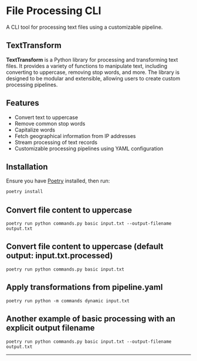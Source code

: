 # File Processing CLI

A CLI tool for processing text files using a customizable pipeline.

## TextTransform

**TextTransform** is a Python library for processing and transforming text files. It provides a variety of functions to manipulate text, including converting to uppercase, removing stop words, and more. The library is designed to be modular and extensible, allowing users to create custom processing pipelines.

## Features

- Convert text to uppercase
- Remove common stop words
- Capitalize words
- Fetch geographical information from IP addresses
- Stream processing of text records
- Customizable processing pipelines using YAML configuration

## Installation

Ensure you have [Poetry](https://python-poetry.org/) installed, then run:

```bash
poetry install
```

## Convert file content to uppercase
```
poetry run python commands.py basic input.txt --output-filename output.txt
```


## Convert file content to uppercase (default output: input.txt.processed)

```
poetry run python commands.py basic input.txt
```

## Apply transformations from pipeline.yaml
```
poetry run python -m commands dynamic input.txt
```

## Another example of basic processing with an explicit output filename
```
poetry run python commands.py basic input.txt --output-filename output.txt
```

---